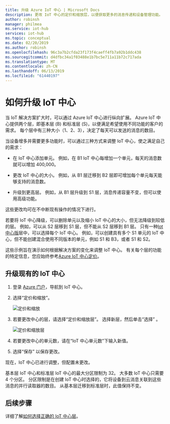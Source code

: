 ```yaml
---
title: 升级 Azure IoT 中心 | Microsoft Docs
description: 更改 IoT 中心的定价和缩放层，以便获取更多的消息传递和设备管理功能。
author: robinsh
manager: philmea
ms.service: iot-hub
services: iot-hub
ms.topic: conceptual
ms.date: 02/20/2019
ms.author: robinsh
ms.openlocfilehash: 96c3a7b2cfda23f173f4caeff4fb7a92b1ddc438
ms.sourcegitcommit: d4dfbc34a1f03488e1b7bc5e711a11b72c717ada
ms.translationtype: MT
ms.contentlocale: zh-CN
ms.lasthandoff: 06/13/2019
ms.locfileid: "61440197"
---
```

# <a name="how-to-upgrade-your-iot-hub"></a>如何升级 IoT 中心

当 IoT 解决方案扩大时，可以通过 Azure IoT 中心进行纵向扩展。 Azure IoT 中心提供两个层，即基本层 (B) 和标准层 (S)，以便满足希望使用不同功能的客户的需求。 每个层中有三种大小（1、2、3），决定了每天可以发送的消息的数目。

当设备增多并需要更多功能时，可以通过三种方式来调整 IoT 中心，使之满足自己的需求：

* 在 IoT 中心添加单元。 例如，在 B1 IoT 中心每增加一个单元，每天的消息数就可以增加 400,000。

* 更改 IoT 中心的大小。 例如，从 B1 层迁移到 B2 层即可增加每个单元每天能够支持的消息数。

* 升级到更高层。 例如，从 B1 层升级到 S1 层，消息传递容量不变，但可以使用高级功能。

这些更改均可在不中断现有操作的情况下进行。

若要将 IoT 中心降级，可以删除单元以及缩小 IoT 中心的大小，但无法降级到较低的层。 例如，可以从 S2 层移到 S1 层，但不能从 S2 层移到 B1 层。 只有一种[Iot 中心版](https://azure.microsoft.com/pricing/details/iot-hub/)层中，可以选择每个 IoT 中心。 例如，可以创建具有多个 S1 单元的 IoT 中心，但不能创建混合使用不同版本的单元，例如 S1 和 B3，或者 S1 和 S2。

这些示例旨在演示如何根据解决方案的变化来调整 IoT 中心。 有关每个层的功能的特定信息，您应始终参考[Azure IoT 中心定价](https://azure.microsoft.com/pricing/details/iot-hub/)。

## <a name="upgrade-your-existing-iot-hub"></a>升级现有的 IoT 中心

1. 登录 [Azure 门户](https://portal.azure.com/)，导航到 IoT 中心。

2. 选择“定价和缩放”。 

   ![定价和缩放](./media/iot-hub-upgrade/pricing-scale.png)

3. 若要更改中心的层，请选择“定价和缩放层”。  选择新层，然后单击“选择”  。

   ![定价和缩放层](./media/iot-hub-upgrade/select-tier.png)

4. 若要更改中心的单元数，请在“IoT 中心单元数”下输入新值。 

5. 选择“保存”  以保存更改。

现在，IoT 中心已进行调整，但配置未更改。

基本层 IoT 中心和标准层 IoT 中心的最大分区限制为 32。 大多数 IoT 中心只需要 4 个分区。 分区限制是在创建 IoT 中心时选择的，它将设备到云消息关联到这些消息的并行读取器的数目。 从基本层迁移到标准层时，此值保持不变。

## <a name="next-steps"></a>后续步骤

详细了解[如何选择正确的 IoT 中心层](iot-hub-scaling.md)。